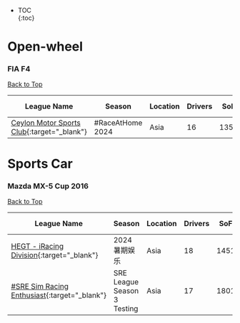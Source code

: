 * TOC  
{:toc}

# Open-wheel

### FIA F4

[Back to Top](#)  

| League Name | Season | Location | Drivers | SoF | Setup | Upcoming Race | New York | London | Sydney |
|----------------------------------------------------------------------------------------------------------------------|-----------------|--------|-------|----|-----|-------------|--------|------|------|
|[Ceylon Motor Sports Club](https://members.iracing.com/membersite/member/LeagueView.do?league=10819){:target="_blank"} |\#RaceAtHome 2024 |Asia |16 |1359 | | | | | |

# Sports Car

### Mazda MX-5 Cup 2016

[Back to Top](#)  

| League Name | Season | Location | Drivers | SoF | Setup | Upcoming Race | New York | London | Sydney |
|------------------------------------------------------------------------------------------------------------------------|---------------------------|--------|-------|----|-----|-------------|--------|------|------|
|[HEGT \- iRacing Division](https://members.iracing.com/membersite/member/LeagueView.do?league=11142){:target="_blank"} |2024 暑期娱乐 |Asia |18 |1451 |Fixed | | | | |
|[\#SRE Sim Racing Enthusiast](https://members.iracing.com/membersite/member/LeagueView.do?league=7113){:target="_blank"} |SRE League Season 3 Testing |Asia |17 |1801 | | | | | |

